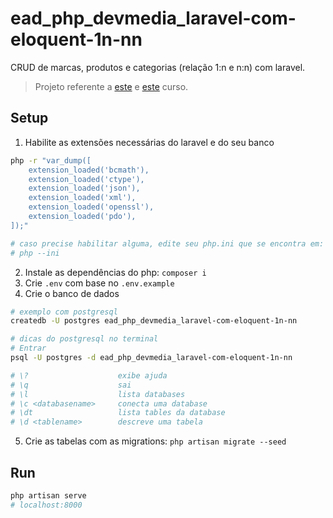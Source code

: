 # ead_php_devmedia_laravel-com-eloquent-1n-nn

CRUD de marcas, produtos e categorias (relação 1:n e n:n) com laravel.

> Projeto referente a [este](https://www.devmedia.com.br/curso/laravel-e-eloquent-orm-mapeando-um-relacionamento-do-tipo-1-n/2085) e [este](https://www.devmedia.com.br/curso/laravel-e-eloquent-orm-mapeando-um-relacionamento-do-tipo-n-n/2107) curso.

## Setup

1. Habilite as extensões necessárias do laravel e do seu banco
```sh
php -r "var_dump([
    extension_loaded('bcmath'),
    extension_loaded('ctype'),
    extension_loaded('json'),
    extension_loaded('xml'),
    extension_loaded('openssl'),
    extension_loaded('pdo'),
]);"

# caso precise habilitar alguma, edite seu php.ini que se encontra em:
# php --ini
```
2. Instale as dependências do php: ``composer i``
3. Crie `.env` com base no `.env.example`
4. Crie o banco de dados
```sh
# exemplo com postgresql
createdb -U postgres ead_php_devmedia_laravel-com-eloquent-1n-nn

# dicas do postgresql no terminal
# Entrar
psql -U postgres -d ead_php_devmedia_laravel-com-eloquent-1n-nn

# \?                    exibe ajuda
# \q                    sai
# \l                    lista databases
# \c <databasename>     conecta uma database
# \dt                   lista tables da database
# \d <tablename>        descreve uma tabela
```
5. Crie as tabelas com as migrations: ``php artisan migrate --seed``

## Run

```sh
php artisan serve
# localhost:8000
```
